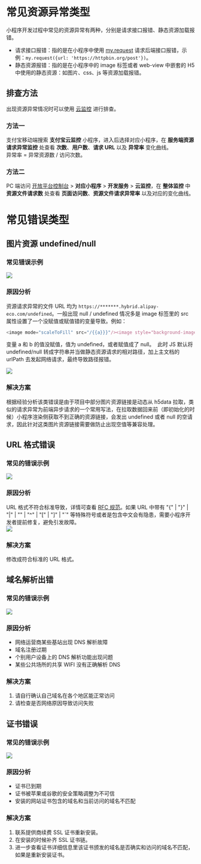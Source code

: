 # 常见资源异常类型
小程序开发过程中常见的资源异常有两种，分别是请求接口报错、静态资源加载报错。
- 请求接口报错：指的是在小程序中使用 [my.request](https://opendocs.alipay.com/mini/api/owycmh) 请求后端接口报错，示例：`my.request({url: 'https://httpbin.org/post'})`。
- 静态资源报错：指的是在小程序中的 image 标签或者 web-view 中嵌套的 H5 中使用的静态资源：如图片、css、js 等资源加载报错。

## 排查方法
出现资源异常情况时可以使用 [云监控](https://opendocs.alipay.com/open/264/gtoi5k) 进行排查。

### 方法一 
支付宝移动端搜索 **支付宝云监控** 小程序，进入后选择对应小程序，在 **服务端资源请求异常监控** 处查看 **次数**、**用户数**、**请求 URL** 以及 **异常率** 变化曲线。<br />异常率 = 异常资源数 / 访问次数。

### 方法二
PC 端访问 [开放平台控制台](https://developers.alipay.com/platform/developerIndex.htm) > **对应小程序** > **开发服务** > **云监控**，在 **整体监控** 中 **资源文件请求数** 处查看 **页面访问数**、**资源文件请求异常率** 以及对应的变化曲线。

# 常见错误类型

## 图片资源 undefined/null

### 常见错误示例
![](https://cdn.nlark.com/yuque/0/2022/png/179989/1652256579076-18093581-a588-47ad-a39c-0482ec60698e.png)

### 原因分析
资源请求异常的文件 URL 均为 `https://*******.hybrid.alipay-eco.com/undefined`。一般出现 null / undefined 情况多是 image 标签里的 src 属性设置了一个没赋值或赋值错的变量导致。例如：
```javascript
<image mode="scaleToFill" src="/{{a}}}"/><image style="background-image:url({{b}})"/>
```
变量 a 和 b 的值没赋值，值为 undefined，或者赋值成了 null。  此时 JS 默认将 undefined/null 转成字符串并当做静态资源请求的相对路径，加上主文档的 urlPath 去发起网络请求，最终导致路径报错。

![](https://cdn.nlark.com/yuque/0/2022/png/179989/1655879002789-0197fe8c-9f02-424a-8945-19063a51b61a.png#align=left&display=inline&height=135&margin=%5Bobject%20Object%5D&name=lQLPJxZtSY1zLgbMh80C0rCHnLe6EcE43wK0H2T0gOEA_722_135.png&originHeight=135&originWidth=722&size=103152&status=done&style=none&width=722)

### 解决方案
根据经验分析该类错误是由于项目中部分图片资源链接是动态从 h5data 拉取，类似的请求异常为前端异步请求的一个常用写法，在拉取数据回来前（即初始化的时候）小程序渲染侧获取不到正确的资源链接，会发出 undefined 或者 null 的空请求，因此针对这类图片资源链接需要做防止出现空值等兼容处理。

## URL 格式错误

### 常见的错误示例
![](https://cdn.nlark.com/yuque/0/2022/png/179989/1652256593813-a47acefd-10d6-4e22-887d-7cec25172558.png)

### 原因分析
URL 格式不符合标准导致，详情可查看 [RFC 规范](https://www.ietf.org/rfc/rfc2396.txt)。如果 URL 中带有 "{" | "}" | "|" | "\" | "^" | "[" | "]" | "`" 等特殊符号或者是包含中文会有隐患，需要小程序开发者提前修复，避免引发故障。<br />![](https://cdn.nlark.com/yuque/0/2022/png/179989/1652256601227-6a083dd9-3585-4c88-a2a6-5fcfd98bfaf8.png)

### 解决方案
修改成符合标准的 URL 格式。

## 域名解析出错

### 常见的错误示例
![](https://cdn.nlark.com/yuque/0/2022/png/179989/1652257051941-a710e42a-4d6c-449f-9d71-225db81fc5f5.png)

### 原因分析

- 网络运营商某些基站出现 DNS 解析故障
- 域名注册过期
- 个别用户设备上的 DNS 解析功能出现问题
- 某些公共场所的共享 WIFI 没有正确解析 DNS

### 解决方案

1. 请自行确认自己域名在各个地区能正常访问
1. 请检查是否网络原因导致访问失败

## 证书错误

### 常见的错误示例

![](https://cdn.nlark.com/yuque/0/2022/png/179989/1652256619817-508eef24-e919-472d-bafa-385dde5ddf8e.png)
### 原因分析

- 证书已到期
- 证书被苹果或谷歌的安全策略调整为不可信
- 安装的网站证书包含的域名和当前访问的域名不匹配

### 解决方案

1. 联系提供商续费 SSL 证书重新安装。
1. 在安装的时候补齐 SSL 证书链。
1. 进一步查看证书详细信息里该证书颁发的域名是否确实和访问的域名不匹配，如果是重新安装证书。
